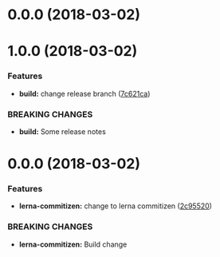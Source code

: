 <a name="0.0.0"></a>
# 0.0.0 (2018-03-02)



<a name="1.0.0"></a>
# 1.0.0 (2018-03-02)


### Features

* **build:** change release branch ([7c621ca](https://github.com/karelhala/lerna-example/commit/7c621ca))


### BREAKING CHANGES

* **build:** Some release notes



<a name="0.0.0"></a>
# 0.0.0 (2018-03-02)


### Features

* **lerna-commitizen:** change to lerna commitizen ([2c95520](https://github.com/karelhala/lerna-example/commit/2c95520))


### BREAKING CHANGES

* **lerna-commitizen:** Build change



